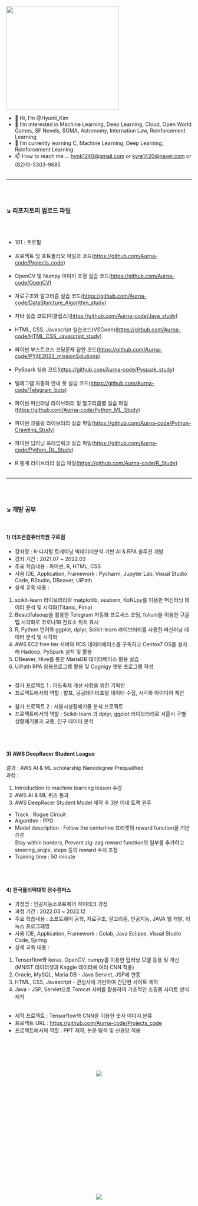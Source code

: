 <img src="https://github.com/Aurna-code/101/blob/main/Enguarde_DK_Barrel_Blast_artwork-removebg-preview.png" height="280" width="306">

- 👋 Hi, I’m @Hyunil_Kim
- 👀 I’m interested in Machine Learning, Deep Learning, Cloud, Open World Games, SF Novels, SOMA, Astronomy, Internation Law, Reinforcement Learning
- 🌱 I’m currently learning C, Machine Learning, Deep Learning, Reinforcement Learning
- 📫 How to reach me ... hynk1240@gmail.com or kyre1420@naver.com or (82)10-5303-9685
<br><br>
___
<br><br>
### ↘️ 리포지토리 업로드 파일
<br><br>
- 101 : 프로필<br><br>
- 프로젝트 및 포트폴리오 파일과 코드(https://github.com/Aurna-code/Projects_code)<br><br>
- OpenCV 및 Numpy 이미지 조정 실습 코드(https://github.com/Aurna-code/OpenCV)<br><br>
- 자료구조와 알고리즘 실습 코드(https://github.com/Aurna-code/DataSturcture_Algorithm_study)<br><br>
- 자바 실습 코드(이클립스)(https://github.com/Aurna-code/Java_study)<br><br>
-  HTML, CSS, Javascript 실습코드(VSCode)(https://github.com/Aurna-code/HTML_CSS_Javascript_study)<br><br>
- 파이썬 부스트코스 코딩문제 답안 코드(https://github.com/Aurna-code/PY4E2022_missionSolutions)<br><br>
- PySpark 실습 코드(https://github.com/Aurna-code/Pyspark_study)<br><br>
- 텔레그램 자동화 안내 봇 실습 코드(https://github.com/Aurna-code/Telegram_bots)<br><br>
- 파이썬 머신러닝 라이브러리 및 알고리즘별 실습 파일(https://github.com/Aurna-code/Python_ML_Study)<br><br>
- 파이썬 크롤링 라이브러리 실습 파일(https://github.com/Aurna-code/Python-Crawling_Study)<br><br>
- 파이썬 딥러닝 프레임워크 실습 파일(https://github.com/Aurna-code/Python_DL_Study)<br><br>
- R 통계 라이브러리 실습 파일(https://github.com/Aurna-code/R_Study)<br><br>

___
<br><br>


### ↘️ 개발 공부
<br>

#### 1) 더조은컴퓨터학원 구로점
- 강좌명 : K-디지털 트레이닝 빅데이터분석 기반 AI & RPA 솔루션 개발<br>
- 강좌 기간 :  2021.07 ~ 2022.03<br>
- 주요 학습내용 : 파이썬, R, HTML, CSS<br> 
- 사용 IDE, Application, Framework : Pycharm, Jupyter Lab, Visual Studio Code, RStudio, DBeaver, UiPath<br>
- 상세 교육 내용 :
1. scikit-learn 라이브러리와 matplotlib, seaborn, KoNLpy를 이용한 머신러닝 데이터 분석 및 시각화(Titanic, Pima)<br>
2. Beautifulsoup을 활용한 Telegram 자동화 프로세스 코딩, folium을 이용한 구글맵 시각화로 코로나19 진료소 위치 표시<br>
3. R, Python 언어와 ggplot, dplyr, Scikit-learn 라이브러리를 사용한 머신러닝 데이터 분석 및 시각화<br>
4. AWS EC2 free tier 서버와 RDS 데이터베이스를 구축하고 Centos7 OS를 설치해 Hadoop, PySpark 설치 및 활용<br>
5. DBeaver, Hive를 통한 MariaDB 데이터베이스 활용 실습<br>
6. UiPath RPA 응용프로그램 활용 및 Cognigy 챗봇 프로그램 작성<br><br>
- 참가 프로젝트 1 : 머드축제 개선 사항을 위한 기획안<br>
- 프로젝트에서의 역할 : 발표, 공공데이터포털 데이터 수집, 시각화 아이디어 제안<br><br>
- 참가 프로젝트 2 : 서울시생활폐기물 분석 프로젝트<br>
- 프로젝트에서의 역할 : Scikit-learn 과 dplyr, ggplot 라이브러리로 서울시 구별 생활폐기물과 교통, 인구 데이터 분석<br>
<br><br><br>


#### 3) AWS DeepRacer Student League<br>
결과 : AWS AI & ML scholarship Nanodegree Prequalified<br>
과정 :
1. Introduction to machine learning lesson 수강<br>
2. AWS AI & ML 퀴즈 통과<br>
3. AWS DeepRacer Student Model 제작 후 3분 이내 트랙 완주<br>
- Track : Rogue Circuit<br>
- Algorithm : PPO<br>
- Model description : Follow the centerline 프리셋의 reward function을 기반으로<br>Stay within borders, Prevent zig-zag reward function의 일부를 추가하고 steering_angle, steps 등의 reward 수치 조정<br>
- Training time : 50 minute<br>
<br><br><br>
 

#### 4) 한국폴리텍대학 정수캠퍼스<br>
- 과정명 : 인공지능소프트웨어 하이테크 과정<br>
- 과정 기간 : 2022.03 ~ 2022.12<br>
- 주요 학습내용 : 소프트웨어 공학, 자료구조, 알고리즘, 인공지능, JAVA 웹 개발, 리눅스 프로그래밍<br>
- 사용 IDE, Application, Framework : Colab, Java Eclipse, Visual Studio Code, Spring<br>
- 상세 교육 내용 :<br> 
1. Tensorflow와 keras, OpenCV, numpy를 이용한 딥러닝 모델 응용 및 개선(MNIST 데이터셋과 Kaggle 데이터에 여러 CNN 적용)<br>
2. Oracle, MySQL, Maria DB - Java Servlet, JSP에 연동<br>
3. HTML, CSS, Javascript - 관심사에 기반하여 간단한 사이트 제작<br>
4. Java - JSP, Servlet으로 Tomcat 서버를 활용하여 기초적인 쇼핑몰 사이트 양식 제작<br><br>

- 제작 프로젝트 : Tensorflow와 CNN을 이용한 숫자 이미지 분류<br>
- 프로젝트 URL : https://github.com/Aurna-code/Projects_code<br>
- 프로젝트에서의 역할 : PPT 제작, 논문 탐색 및 신경망 적용<br>
<br><br><br><br><br>

<p align="center">
<img src="https://github.com/Aurna-code/101/blob/main/index2.png">
</p>

<br>
<br><br><br><br><br><br><br><br><br><br><br><br><br><br><br><br>

<p align="center">
<img src="https://github.com/Aurna-code/101/blob/main/turtleflower.png">
</p>
